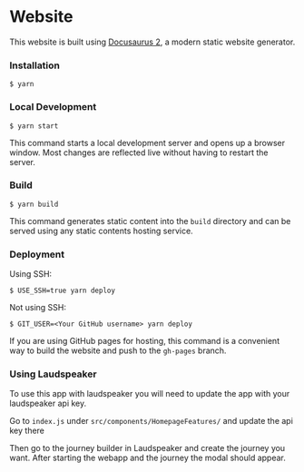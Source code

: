 # Website

This website is built using [Docusaurus 2](https://docusaurus.io/), a modern static website generator.

### Installation

```
$ yarn
```

### Local Development

```
$ yarn start
```

This command starts a local development server and opens up a browser window. Most changes are reflected live without having to restart the server.

### Build

```
$ yarn build
```

This command generates static content into the `build` directory and can be served using any static contents hosting service.

### Deployment

Using SSH:

```
$ USE_SSH=true yarn deploy
```

Not using SSH:

```
$ GIT_USER=<Your GitHub username> yarn deploy
```

If you are using GitHub pages for hosting, this command is a convenient way to build the website and push to the `gh-pages` branch.


### Using Laudspeaker

To use this app with laudspeaker you will need to update the app with your laudspeaker api key.

Go to `index.js` under `src/components/HomepageFeatures/` and update the api key there

Then go to the journey builder in Laudspeaker and create the journey you want. After starting the webapp and the journey the modal should appear.
